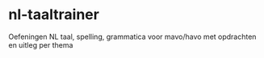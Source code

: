 # nl-taaltrainer
Oefeningen NL taal, spelling, grammatica voor mavo/havo met opdrachten en uitleg per thema
